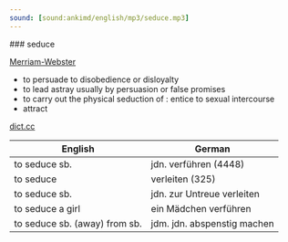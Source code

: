 ```yaml
---
sound: [sound:ankimd/english/mp3/seduce.mp3]
---
```


\### seduce

[Merriam-Webster](https://www.merriam-webster.com/dictionary/seduce)

- to persuade to disobedience or disloyalty
- to lead astray usually by persuasion or false promises
- to carry out the physical seduction of : entice to sexual intercourse
- attract

[dict.cc](https://www.dict.cc/seduce)

| English        | German       |
| -------------- | ------------ |
| to seduce sb. | jdn. verführen (4448) |
| to seduce | verleiten (325) |
| to seduce sb. | jdn. zur Untreue verleiten |
| to seduce a girl | ein Mädchen verführen |
| to seduce sb. (away) from sb. | jdm. jdn. abspenstig machen |
